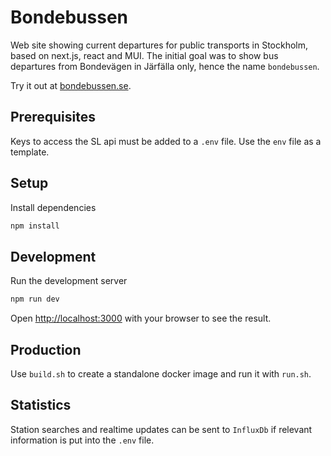 # Bondebussen

Web site showing current departures for public transports in Stockholm, based on next.js, react and MUI.
The initial goal was to show bus departures from Bondevägen in Järfälla only, hence the name `bondebussen`.

Try it out at [bondebussen.se](https://bondebussen.se).

## Prerequisites

Keys to access the SL api must be added to a `.env` file.
Use the `env` file as a template.

## Setup

Install dependencies

```sh
npm install
```

## Development

Run the development server

```sh
npm run dev
```

Open [http://localhost:3000](http://localhost:3000) with your browser to see the result.

## Production

Use `build.sh` to create a standalone docker image and run it with `run.sh`.

## Statistics

Station searches and realtime updates can be sent to `InfluxDb` if relevant information
is put into the `.env` file.
